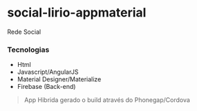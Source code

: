 # social-lirio-appmaterial
Rede Social  

### Tecnologias
- Html
- Javascript/AngularJS
- Material Designer/Materialize
- Firebase (Back-end) 

> App Hibrida gerado o build através do Phonegap/Cordova
